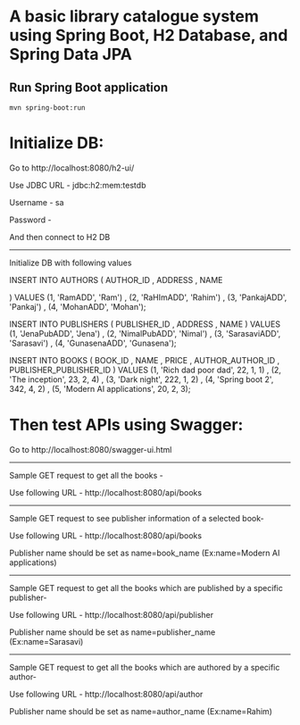 # A basic library catalogue system using Spring Boot, H2 Database, and Spring Data JPA


## Run Spring Boot application
```
mvn spring-boot:run
```

# Initialize DB:

Go to http://localhost:8080/h2-ui/

Use JDBC URL - jdbc:h2:mem:testdb

Username - sa

Password -

And then connect to H2 DB

-----------------------------------------

Initialize DB with following values

INSERT INTO AUTHORS (
    AUTHOR_ID
,   ADDRESS
,   NAME

)
VALUES
    (1, 'RamADD', 'Ram')
,   (2, 'RaHImADD', 'Rahim')
,   (3, 'PankajADD', 'Pankaj')
,   (4, 'MohanADD', 'Mohan');


INSERT INTO PUBLISHERS (
    PUBLISHER_ID
,   ADDRESS
,   NAME
)
VALUES
    (1, 'JenaPubADD', 'Jena')
,   (2, 'NimalPubADD', 'Nimal')
,   (3, 'SarasaviADD', 'Sarasavi')
,   (4, 'GunasenaADD', 'Gunasena');


INSERT INTO BOOKS (
    BOOK_ID
,   NAME
,   PRICE
,   AUTHOR_AUTHOR_ID
,   PUBLISHER_PUBLISHER_ID
)
VALUES
    (1, 'Rich dad poor dad', 22, 1, 1)
,   (2, 'The inception', 23, 2, 4)
,   (3, 'Dark night', 222, 1, 2)
,   (4, 'Spring boot 2', 342, 4, 2)
,   (5, 'Modern AI applications', 20, 2, 3);


# Then test APIs using Swagger:

Go to http://localhost:8080/swagger-ui.html

-----------------------------------------

Sample GET request to get all the books - 

Use following URL - http://localhost:8080/api/books

-----------------------------------------

Sample GET request to see publisher information of a selected book- 

Use following URL - http://localhost:8080/api/books

Publisher name should be set as name=book_name (Ex:name=Modern AI applications)

-----------------------------------------

Sample GET request to get all the books which are published by a specific publisher- 

Use following URL - http://localhost:8080/api/publisher

Publisher name should be set as name=publisher_name (Ex:name=Sarasavi)

-----------------------------------------

Sample GET request to get all the books which are authored by a specific author- 

Use following URL - http://localhost:8080/api/author

Publisher name should be set as name=author_name (Ex:name=Rahim)



